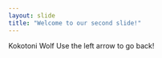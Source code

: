 ```yaml
---
layout: slide
title: "Welcome to our second slide!"
---
```

Kokotoni Wolf
Use the left arrow to go back!
